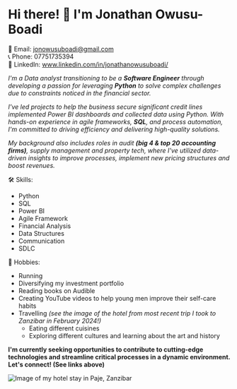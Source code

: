# Hi there! 👋 I'm Jonathan Owusu-Boadi

📧 Email: jonowusuboadi@gmail.com <br>
📞 Phone: 07751735394 <br>
🔗 LinkedIn: www.linkedin.com/in/jonathanowusuboadi/

_I'm a Data analyst transitioning to be a **Software Engineer** through developing a passion for leveraging **Python** to solve complex challenges due to constraints noticed in the financial sector._

_I've led projects to help the business secure significant credit lines implemented Power BI dashboards and collected data using Python. With hands-on experience in agile frameworks, **SQL**, and process automation, I'm committed to driving efficiency and delivering high-quality solutions._

_My background also includes roles in audit **(big 4 & top 20 accounting firms)**, supply management and property tech, where I've utilized data-driven insights to improve processes, implement new pricing structures and boost revenues._

🛠 Skills:

* Python
* SQL
* Power BI
* Agile Framework
* Financial Analysis
* Data Structures
* Communication
* SDLC

🎲 Hobbies:

* Running
* Diversifying my investment portfolio
* Reading books on Audible
* Creating YouTube videos to help young men improve their self-care habits
* Travelling _(see the image of the hotel from most recent trip I took to Zanzibar in February 2024!)_
  * Eating different cuisines 
  * Exploring different cultures and learning about the art and history

**I'm currently seeking opportunities to contribute to cutting-edge technologies and streamline critical processes in a dynamic environment. Let's connect! (See links above)**

<picture>
 <source media="(prefers-color-scheme: dark)" srcset="https://cf.bstatic.com/xdata/images/hotel/max1024x768/477562932.jpg?k=729723ed12054de85b60d760453aab42d18a5c640e280403ab01630749f10a20&o=&hp=1">
 <source media="(prefers-color-scheme: light)" srcset="https://cf.bstatic.com/xdata/images/hotel/max1024x768/477562932.jpg?k=729723ed12054de85b60d760453aab42d18a5c640e280403ab01630749f10a20&o=&hp=1">
 <img alt="Image of my hotel stay in Paje, Zanzibar" src="https://cf.bstatic.com/xdata/images/hotel/max1024x768/477562932.jpg?k=729723ed12054de85b60d760453aab42d18a5c640e280403ab01630749f10a20&o=&hp=1">
</picture>
